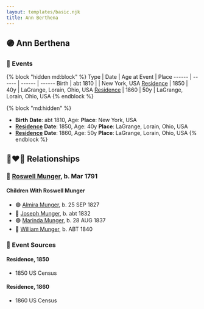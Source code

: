 ```yaml
---
layout: templates/basic.njk
title: Ann Berthena
---
```

## 🟣 Ann Berthena


### 📆 Events

{% block "hidden md:block" %}
Type | Date | Age at Event | Place
------ | ------ | ------ | ------
Birth | abt 1810 |  | New York, USA
[Residence](#event-event-0) | 1850 | 40y | LaGrange, Lorain, Ohio, USA
[Residence](#event-event-1) | 1860 | 50y | LaGrange, Lorain, Ohio, USA
{% endblock %}

{% block "md:hidden" %}
- **Birth**
**Date**: abt 1810, Age:
**Place**: New York, USA
- **[Residence](#event-event-0)**
**Date**: 1850, Age: 40y
**Place**: LaGrange, Lorain, Ohio, USA
- **[Residence](#event-event-1)**
**Date**: 1860, Age: 50y
**Place**: LaGrange, Lorain, Ohio, USA
{% endblock %}

## 👩‍❤️‍👨 Relationships

### 🔵 [Roswell Munger](/people/2/21686617), b. Mar 1791

#### Children With Roswell Munger
* 🟣 [Almira Munger](/people/3/36419408), b. 25 SEP 1827
* 🔵 [Joseph Munger](/people/8/88850948), b. abt 1832
* 🟣 [Marinda Munger](/people/4/42602883), b. 28 AUG 1837
* 🔵 [William Munger](/people/8/84347792), b. ABT 1840
### 📰 Event Sources

#### <a id="event-event-0"></a> Residence, 1850
* 1850 US Census

#### <a id="event-event-1"></a> Residence, 1860
* 1860 US Census
